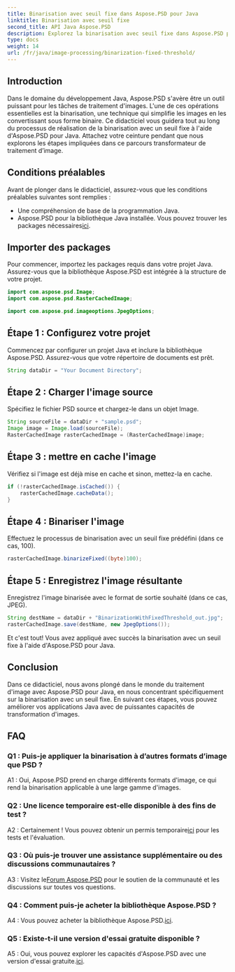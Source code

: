 ```yaml
---
title: Binarisation avec seuil fixe dans Aspose.PSD pour Java
linktitle: Binarisation avec seuil fixe
second_title: API Java Aspose.PSD
description: Explorez la binarisation avec seuil fixe dans Aspose.PSD pour Java. Transformez les images en toute transparence avec notre guide étape par étape.
type: docs
weight: 14
url: /fr/java/image-processing/binarization-fixed-threshold/
---
```

## Introduction

Dans le domaine du développement Java, Aspose.PSD s'avère être un outil puissant pour les tâches de traitement d'images. L'une de ces opérations essentielles est la binarisation, une technique qui simplifie les images en les convertissant sous forme binaire. Ce didacticiel vous guidera tout au long du processus de réalisation de la binarisation avec un seuil fixe à l'aide d'Aspose.PSD pour Java. Attachez votre ceinture pendant que nous explorons les étapes impliquées dans ce parcours transformateur de traitement d’image.

## Conditions préalables

Avant de plonger dans le didacticiel, assurez-vous que les conditions préalables suivantes sont remplies :

- Une compréhension de base de la programmation Java.
-  Aspose.PSD pour la bibliothèque Java installée. Vous pouvez trouver les packages nécessaires[ici](https://releases.aspose.com/psd/java/).

## Importer des packages

Pour commencer, importez les packages requis dans votre projet Java. Assurez-vous que la bibliothèque Aspose.PSD est intégrée à la structure de votre projet.

```java
import com.aspose.psd.Image;
import com.aspose.psd.RasterCachedImage;

import com.aspose.psd.imageoptions.JpegOptions;
```

## Étape 1 : Configurez votre projet

Commencez par configurer un projet Java et inclure la bibliothèque Aspose.PSD. Assurez-vous que votre répertoire de documents est prêt.

```java
String dataDir = "Your Document Directory";
```

## Étape 2 : Charger l'image source

Spécifiez le fichier PSD source et chargez-le dans un objet Image.

```java
String sourceFile = dataDir + "sample.psd";
Image image = Image.load(sourceFile);
RasterCachedImage rasterCachedImage = (RasterCachedImage)image;
```

## Étape 3 : mettre en cache l'image

Vérifiez si l'image est déjà mise en cache et sinon, mettez-la en cache.

```java
if (!rasterCachedImage.isCached()) {
    rasterCachedImage.cacheData();
}
```

## Étape 4 : Binariser l'image

Effectuez le processus de binarisation avec un seuil fixe prédéfini (dans ce cas, 100).

```java
rasterCachedImage.binarizeFixed((byte)100);
```

## Étape 5 : Enregistrez l'image résultante

Enregistrez l'image binarisée avec le format de sortie souhaité (dans ce cas, JPEG).

```java
String destName = dataDir + "BinarizationWithFixedThreshold_out.jpg";
rasterCachedImage.save(destName, new JpegOptions());
```

Et c'est tout! Vous avez appliqué avec succès la binarisation avec un seuil fixe à l'aide d'Aspose.PSD pour Java.

## Conclusion

Dans ce didacticiel, nous avons plongé dans le monde du traitement d'image avec Aspose.PSD pour Java, en nous concentrant spécifiquement sur la binarisation avec un seuil fixe. En suivant ces étapes, vous pouvez améliorer vos applications Java avec de puissantes capacités de transformation d'images.

## FAQ

### Q1 : Puis-je appliquer la binarisation à d’autres formats d’image que PSD ?

A1 : Oui, Aspose.PSD prend en charge différents formats d'image, ce qui rend la binarisation applicable à une large gamme d'images.

### Q2 : Une licence temporaire est-elle disponible à des fins de test ?

 A2 : Certainement ! Vous pouvez obtenir un permis temporaire[ici](https://purchase.aspose.com/temporary-license/) pour les tests et l'évaluation.

### Q3 : Où puis-je trouver une assistance supplémentaire ou des discussions communautaires ?

 A3 : Visitez le[Forum Aspose.PSD](https://forum.aspose.com/c/psd/34) pour le soutien de la communauté et les discussions sur toutes vos questions.

### Q4 : Comment puis-je acheter la bibliothèque Aspose.PSD ?

 A4 : Vous pouvez acheter la bibliothèque Aspose.PSD.[ici](https://purchase.aspose.com/buy).

### Q5 : Existe-t-il une version d'essai gratuite disponible ?

 A5 : Oui, vous pouvez explorer les capacités d'Aspose.PSD avec une version d'essai gratuite.[ici](https://releases.aspose.com/).